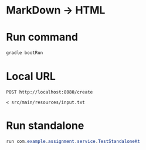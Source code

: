 # MarkDown -> HTML

# Run command
```bash
gradle bootRun
```

# Local URL
``` http request
POST http://localhost:8080/create

< src/main/resources/input.txt
```

# Run standalone
``` java
run com.example.assignment.service.TestStandaloneKt
```